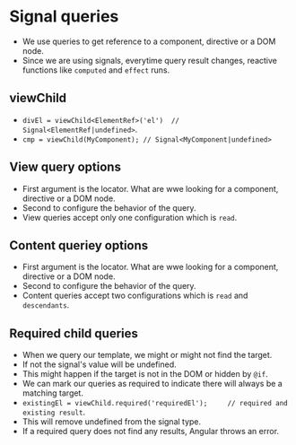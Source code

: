 # Signal queries

- We use queries to get reference to a component, directive or a DOM node.
- Since we are using signals, everytime query result changes, reactive functions like `computed` and `effect` runs.

## viewChild

- `divEl = viewChild<ElementRef>('el')  // Signal<ElementRef|undefined>`.
- `cmp = viewChild(MyComponent); // Signal<MyComponent|undefined>`

## View query options

- First argument is the locator. What are wwe looking for a component, directive or a DOM node.
- Second to configure the behavior of the query.
- View queries accept only one configuration which is `read`.

## Content queriey options

-  First argument is the locator. What are wwe looking for a component, directive or a DOM node.
- Second to configure the behavior of the query.
- Content queries accept two configurations which is `read` and `descendants`.

## Required child queries

- When we query our template, we might or might not find the target.
- If not the signal's value will be undefined.
- This might happen if the target is not in the DOM or hidden by `@if`.
- We can mark our queries as required to indicate there will always be a matching target.
- `existingEl = viewChild.required('requiredEl');     // required and existing result`.
- This will remove undefined from the signal type.
-  If a required query does not find any results, Angular throws an error.


